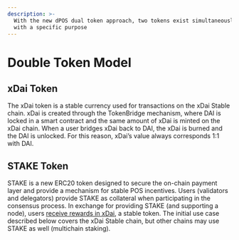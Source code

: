 ```yaml
---
description: >-
  With the new dPOS dual token approach, two tokens exist simultaneously, each
  with a specific purpose
---
```


# Double Token Model

## xDai Token

The xDai token is a stable currency used for transactions on the xDai Stable chain. xDai is created through the TokenBridge mechanism, where DAI is locked in a smart contract and the same amount of xDai is minted on the xDai chain. When a user bridges xDai back to DAI, the xDai is burned and the DAI is unlocked. For this reason, xDai’s value always corresponds 1:1 with DAI.

## STAKE Token

STAKE is a new ERC20 token designed to secure the on-chain payment layer and provide a mechanism for stable POS incentives. Users \(validators and delegators\) provide STAKE as collateral when participating in the consensus process. In exchange for providing STAKE \(and supporting a node\), users [receive rewards in xDai](reward-mechanics.md), a stable token. The initial use case described below covers the xDai Stable chain, but other chains may use STAKE as well \(multichain staking\).

